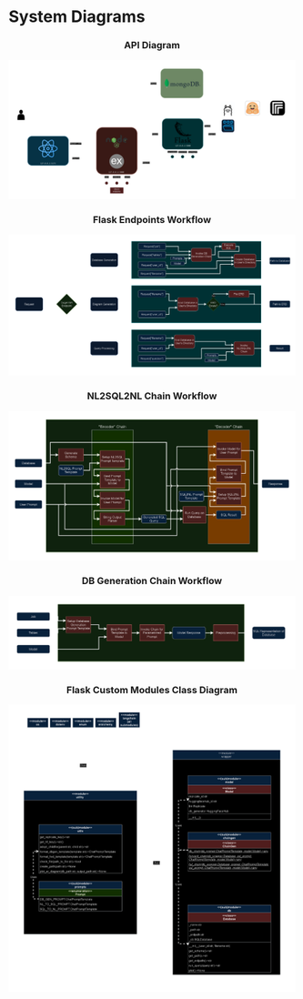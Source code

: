 # System Diagrams


<h3 align="center">API Diagram</h3>

![API diagram](nlq_api_diagram.drawio.png)

<h3 align="center">Flask Endpoints Workflow</h3>

![System Workflow](nlq_workflow_system.drawio.png)

<h3 align="center">NL2SQL2NL Chain Workflow</h3>

![NL2SQL2NL](nl2sql2nl.drawio.png)

<h3 align="center">DB Generation Chain Workflow</h3>

![DBGen](dbgen.drawio.png)

<h3 align="center">Flask Custom Modules Class Diagram</h3>

![Class Diagram](nlq_class_module.png)
